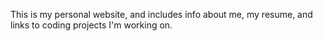 This is my personal website, and includes info about me, my resume, and links to coding projects I'm working on. 
